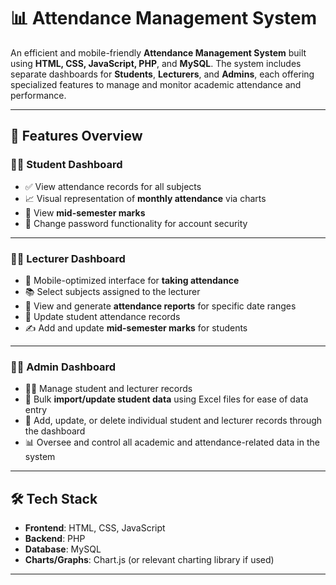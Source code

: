 # 📊 Attendance Management System

An efficient and mobile-friendly **Attendance Management System** built using **HTML, CSS, JavaScript, PHP**, and **MySQL**. The system includes separate dashboards for **Students**, **Lecturers**, and **Admins**, each offering specialized features to manage and monitor academic attendance and performance.

---

## 🚀 Features Overview

### 👨‍🎓 Student Dashboard
- ✅ View attendance records for all subjects
- 📈 Visual representation of **monthly attendance** via charts
- 🧾 View **mid-semester marks**
- 🔐 Change password functionality for account security

---

### 👩‍🏫 Lecturer Dashboard
- 📱 Mobile-optimized interface for **taking attendance**
- 📚 Select subjects assigned to the lecturer
- 📆 View and generate **attendance reports** for specific date ranges
- 🔄 Update student attendance records
- ✍️ Add and update **mid-semester marks** for students

---

### 👨‍💼 Admin Dashboard
- 👨‍🎓 Manage student and lecturer records
- 📁 Bulk **import/update student data** using Excel files for ease of data entry
- 🔄 Add, update, or delete individual student and lecturer records through the dashboard
- 📊 Oversee and control all academic and attendance-related data in the system

---

## 🛠️ Tech Stack
- **Frontend**: HTML, CSS, JavaScript
- **Backend**: PHP
- **Database**: MySQL
- **Charts/Graphs**: Chart.js (or relevant charting library if used)

---
